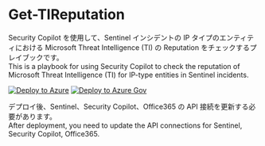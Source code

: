 # Get-TIReputation
Security Copilot を使用して、Sentinel インシデントの IP タイプのエンティティにおける Microsoft Threat Intelligence (TI) の Reputation をチェックするプレイブックです。  
This is a playbook for using Security Copilot to check the reputation of Microsoft Threat Intelligence (TI) for IP-type entities in Sentinel incidents.

[![Deploy to Azure](https://aka.ms/deploytoazurebutton)](https://portal.azure.com/#create/Microsoft.Template/uri/https%3A%2F%2Fraw.githubusercontent.com%2Fkatsato-ms%2FMicrosoft%2Fmain%2FLogic%2520Apps%2FGet-TIReputation%2Fazuredeploy.json)
[![Deploy to Azure Gov](https://aka.ms/deploytoazuregovbutton)](https://portal.azure.us/#create/Microsoft.Template/uri/https%3A%2F%2Fraw.githubusercontent.com%2Fkatsato-ms%2FMicrosoft%2Fmain%2FLogic%2520Apps%2FGet-TIReputation%2Fazuredeploy.json)
  
デプロイ後、Sentinel、Security Copilot、Office365 の API 接続を更新する必要があります。  
After deployment, you need to update the API connections for Sentinel, Security Copilot, Office365.
